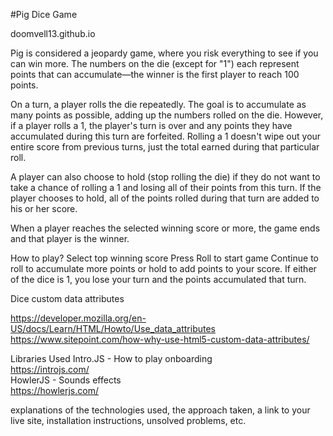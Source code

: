 

#Pig Dice Game

doomvell13.github.io

Pig is considered a jeopardy game, where you risk everything to see if you can win more. The numbers on the die (except for "1") each represent points that can accumulate—the winner is the first player to reach 100 points. 

On a turn, a player rolls the die repeatedly. The goal is to accumulate as many points as possible, adding up the numbers rolled on the die. However, if a player rolls a 1, the player's turn is over and any points they have accumulated during this turn are forfeited. Rolling a 1 doesn't wipe out your entire score from previous turns, just the total earned during that particular roll.

A player can also choose to hold (stop rolling the die) if they do not want to take a chance of rolling a 1 and losing all of their points from this turn. If the player chooses to hold, all of the points rolled during that turn are added to his or her score.

When a player reaches the selected winning score or more, the game ends and that player is the winner.

How to play?
Select top winning score 
Press Roll to start game
Continue to roll to accumulate more points or hold to add points to your score.
If either of the dice is 1, you lose your turn and the points accumulated that turn.


Dice custom data attributes<br>

https://developer.mozilla.org/en-US/docs/Learn/HTML/Howto/Use_data_attributes 
<br>
https://www.sitepoint.com/how-why-use-html5-custom-data-attributes/
<br>

Libraries Used
Intro.JS - How to play onboarding<br>
https://introjs.com/ <br>
HowlerJS - Sounds effects<br>
https://howlerjs.com/ <br>


explanations of the technologies used, the approach taken, a link to your live site, installation instructions, unsolved problems, etc.
